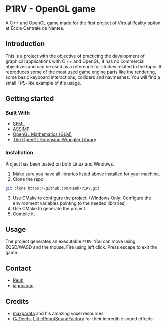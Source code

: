 # P1RV - OpenGL game

A C++ and OpenGL game made for the first project of Virtual Reality option at École Centrale de Nantes.

## Introduction

This is a project with the objective of practicing the development of graphical applications with C ++ and OpenGL, it has no commercial objectives and can be used as a reference for studies related to the topic.
It reproduces some of the most used game engine parts like the rendering, some basic keyboard interactions, colliders and navmeshes.
You will find a small FPS-like example of it's usage.

## Getting started

### Built With

* [SFML](https://www.sfml-dev.org/)
* [ASSIMP](http://assimp.org/)
* [OpenGL Mathematics (GLM)](https://glm.g-truc.net/)
* [The OpenGL Extension Wrangler Library](http://glew.sourceforge.net/)

### Installation

Project has been tested on both Linux and Windows.

1. Make sure you have all libraries listed above installed for your machine.
2. Clone the repo:
```sh
git clone https://github.com/Reuh/P1RV.git
```
3. Use CMake to configure the project. (Windows Only: Configure the environment variables pointing to the needed libraries)
4. Use CMake to generate the project.
5. Compile it.

## Usage

The project generates an executable `P1RV`. You can move using ZQSD/WASD and the mouse. Fire using left click. Press escape to exit the game. 

## Contact

* [Reuh](https://github.com/Reuh)
* [iagocaran](https://github.com/iagocaran)

## Credits

* [maxparata](https://maxparata.itch.io/) and his amazing voxel resources
* [CJDeets](https://freesound.org/people/CJDeets/), [LittleRobotSoundFactory](https://freesound.org/people/LittleRobotSoundFactory/) for their incredible sound effects
